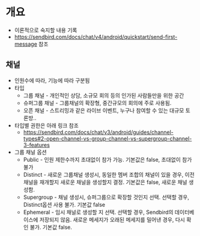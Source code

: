# 개요

- 이론적으로 숙지할 내용 기록
- https://sendbird.com/docs/chat/v4/android/quickstart/send-first-message 참조



## 채널

- 인원수에 따라, 기능에 따라 구분됨
- 타입
  - 그룹 채널 - 개인적인 상담, 소규모 회의 등의 인가된 사람들만을 위한 공간
  - 슈퍼그룹 채널 - 그룹채널의 확장형, 중간규모의 회의에 주로 사용됨.
  - 오픈 채널 - 스트리밍과 같은 라이브 이벤트, 누구나 참여할 수 있는 대규모 토론방..
- 타입별 권한은 아래 링크 참조
  - https://sendbird.com/docs/chat/v3/android/guides/channel-types#2-open-channel-vs-group-channel-vs-supergroup-channel-3-features
- 그룹 채널 옵션
  - Public - 인원 제한수까지 초대없이 참가 가능. 기본값은 false, 초대없이 참가 불가
  - Distinct - 새로운 그룹채널 생성시, 동일한 멤버 조합의 채널이 있을 경우, 이전 채널을 재개할지 새로운 채널을 생성할지 결정. 기본값은 false, 새로운 채널 생성함.
  - Supergroup - 채널 생성시, 슈퍼그룹으로 확장할 것인지 선택. 선택할 경우, Distinct옵션 사용 불가. 기본값 false
  - Ephemeral - 임시 채널로 생성할 지 선택. 선택할 경우, Sendbird의 데이터베이스에 저장되지 않음. 새로운 메세지가 오래된 메세지를 밀어낸 경우, 다시 확인 불가. 기본값 false. 
